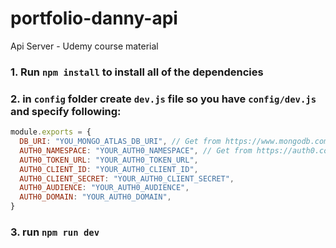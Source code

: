 # portfolio-danny-api
Api Server - Udemy course material


### 1. Run `npm install` to install all of the dependencies

### 2. in `config` folder create `dev.js` file so you have `config/dev.js` and specify following:
```javascript
module.exports = {
  DB_URI: "YOU_MONGO_ATLAS_DB_URI", // Get from https://www.mongodb.com/cloud/atlas
  AUTH0_NAMESPACE: "YOUR_AUTH0_NAMESPACE", // Get from https://auth0.com/
  AUTH0_TOKEN_URL: "YOUR_AUTH0_TOKEN_URL",
  AUTH0_CLIENT_ID: "YOUR_AUTH0_CLIENT_ID",
  AUTH0_CLIENT_SECRET: "YOUR_AUTH0_CLIENT_SECRET",
  AUTH0_AUDIENCE: "YOUR_AUTH0_AUDIENCE",
  AUTH0_DOMAIN: "YOUR_AUTH0_DOMAIN",
}
```

### 3. run `npm run dev`
